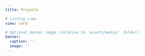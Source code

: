 ```yaml
---
title: Projects

# Listing view
view: card

# Optional banner image (relative to `assets/media/` folder).
banner:
  caption: ''
  image: ''
---
```

